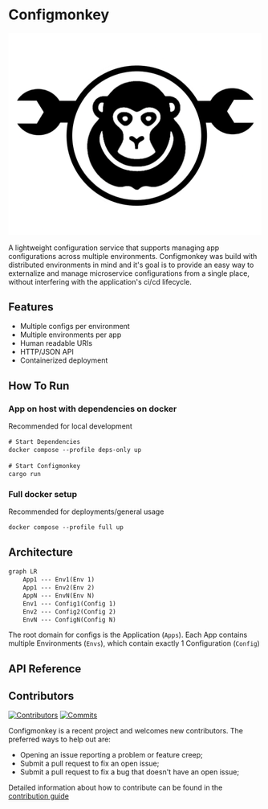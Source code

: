# Configmonkey

![Configmonkey](logo.png)

A lightweight configuration service that supports managing app configurations across multiple environments. Configmonkey was build with distributed environments in mind and it's goal is to provide an easy way to externalize and manage microservice configurations from a single place, without interfering with the application's ci/cd lifecycle.

## Features

- Multiple configs per environment
- Multiple environments per app
- Human readable URIs
- HTTP/JSON API
- Containerized deployment

## How To Run

### App on host with dependencies on docker

Recommended for local development

```
# Start Dependencies
docker compose --profile deps-only up

# Start Configmonkey
cargo run
```

### Full docker setup

Recommended for deployments/general usage

```
docker compose --profile full up
```

## Architecture

```mermaid
graph LR
    App1 --- Env1(Env 1)
    App1 --- Env2(Env 2)
    AppN --- EnvN(Env N)
    Env1 --- Config1(Config 1)
    Env2 --- Config2(Config 2)
    EnvN --- ConfigN(Config N)
```

The root domain for configs is the Application (`Apps`). Each App contains multiple Environments (`Envs`), which contain exactly 1 Configuration (`Config`)

## API Reference

## Contributors

[![Contributors](https://img.shields.io/github/contributors/madoke/configmonkey)](https://github.com/madoke/configmonkey/graphs/contributors) [![Commits](https://img.shields.io/github/commit-activity/m/madoke/configmonkey)](https://github.com/madoke/configmonkey/graphs/contributors)

Configmonkey is a recent project and welcomes new contributors. The preferred ways to help out are:

- Opening an issue reporting a problem or feature creep;
- Submit a pull request to fix an open issue;
- Submit a pull request to fix a bug that doesn't have an open issue;

Detailed information about how to contribute can be found in the [contribution guide](CONTRIBUTING.md)
